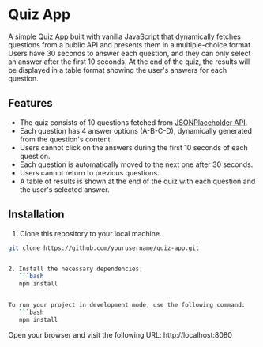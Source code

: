 # Quiz App

A simple Quiz App built with vanilla JavaScript that dynamically fetches questions from a public API and presents them in a multiple-choice format. Users have 30 seconds to answer each question, and they can only select an answer after the first 10 seconds. At the end of the quiz, the results will be displayed in a table format showing the user's answers for each question.

## Features

- The quiz consists of 10 questions fetched from [JSONPlaceholder API](https://jsonplaceholder.typicode.com/posts).
- Each question has 4 answer options (A-B-C-D), dynamically generated from the question's content.
- Users cannot click on the answers during the first 10 seconds of each question.
- Each question is automatically moved to the next one after 30 seconds.
- Users cannot return to previous questions.
- A table of results is shown at the end of the quiz with each question and the user's selected answer.

## Installation

1. Clone this repository to your local machine.

```bash
git clone https://github.com/yourusername/quiz-app.git


2. Install the necessary dependencies:
   ```bash
   npm install


To run your project in development mode, use the following command:
   ```bash
   npm install
   ```

Open your browser and visit the following URL:
http://localhost:8080
